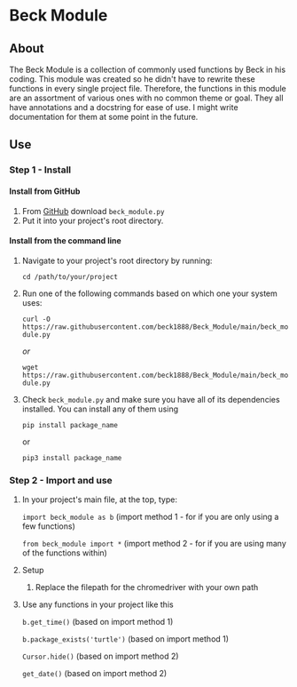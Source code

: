 # Beck Module

## About
The Beck Module is a collection of commonly used functions by Beck in his coding. This module was created so he didn't have to rewrite these functions in every single project file. Therefore, the functions in this module are an assortment of various ones with no common theme or goal. They all have annotations and a docstring for ease of use. I might write documentation for them at some point in the future.

## Use

### Step 1 - Install

#### Install from GitHub
1. From [GitHub](https://github.com/beck1888/Beck_Module)  download `beck_module.py` 
2. Put it into your project's root directory.

#### Install from the command line
1. Navigate to your project's root directory by running: 
    
    `cd /path/to/your/project`


2. Run one of the following commands based on which one your system uses:

    `curl -O https://raw.githubusercontent.com/beck1888/Beck_Module/main/beck_module.py`

    *or*

    `wget https://raw.githubusercontent.com/beck1888/Beck_Module/main/beck_module.py`

3. Check `beck_module.py` and make sure you have all of its dependencies installed. You can install any of them using 

    `pip install package_name`

    or

    `pip3 install package_name`

### Step 2 - Import and use

1. In your project's main file, at the top, type:

    `import beck_module as b` (import method 1 - for if you are only using a few functions)

    `from beck_module import *` (import method 2 - for if you are using many of the functions within)

2. Setup

    1. Replace the filepath for the chromedriver with your own path

3. Use any functions in your project like this

    `b.get_time()` (based on import method 1)

    `b.package_exists('turtle')` (based on import method 1)

    `Cursor.hide()` (based on import method 2)

    `get_date()` (based on import method 2)